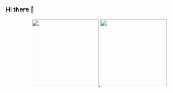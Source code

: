 ### Hi there 👋
<div align="center">
  <a href="https://github.com/guilhermefmk">
  <img height="180em" src="https://github-readme-stats.vercel.app/api?username=guilhermefmk&show_icons=true&theme=dracula&include_all_commits=true"/>
  <img height="180em" src="https://github-readme-stats.vercel.app/api/top-langs/?username=guilhermefmk&layout=compact&langs_count=7&theme=dracula"/>
</div>
<!--
**guilhermefmk/guilhermefmk** is a ✨ _special_ ✨ repository because its `README.md` (this file) appears on your GitHub profile.

Here are some ideas to get you started:

- 🔭 I’m currently working on ...
- 🌱 I’m currently learning ...
- 👯 I’m looking to collaborate on ...
- 🤔 I’m looking for help with ...
- 💬 Ask me about ...
- 📫 How to reach me: ...
- 😄 Pronouns: ...
- ⚡ Fun fact: ...
-->
